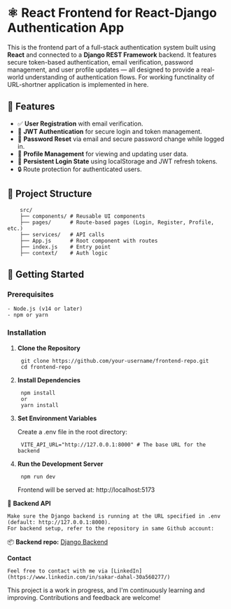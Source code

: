 # ⚛️ React Frontend for React-Django Authentication App

This is the frontend part of a full-stack authentication system built using **React** and connected to a **Django REST Framework** backend. It features secure token-based authentication, email verification, password management, and user profile updates — all designed to provide a real-world understanding of authentication flows. For working functinality of URL-shortner application is implemented in here.

## 📌 Features

- ✅ **User Registration** with email verification.
- 🔐 **JWT Authentication** for secure login and token management.
- 🔁 **Password Reset** via email and secure password change while logged in.
- 👤 **Profile Management** for viewing and updating user data.
- 🔄 **Persistent Login State** using localStorage and JWT refresh tokens.
- 🔒 Route protection for authenticated users.

## 📁 Project Structure

        src/
        ├── components/ # Reusable UI components
        ├── pages/      # Route-based pages (Login, Register, Profile, etc.)
        ├── services/   # API calls
        ├── App.js      # Root component with routes
        ├── index.js    # Entry point
        ├── context/    # Auth logic


## 🚀 Getting Started

### Prerequisites

    - Node.js (v14 or later)
    - npm or yarn

### Installation

1. **Clone the Repository**

        git clone https://github.com/your-username/frontend-repo.git
        cd frontend-repo


2. **Install Dependencies**

        npm install
        or
        yarn install

3. **Set Environment Variables**

    Create a .env file in the root directory:

        VITE_API_URL="http://127.0.0.1:8000" # The base URL for the backend

4. **Run the Development Server**

        npm run dev

    Frontend will be served at: http://localhost:5173

🔗 **Backend API**

    Make sure the Django backend is running at the URL specified in .env (default: http://127.0.0.1:8000). 
    For backend setup, refer to the repository in same Github account:

📦 **Backend repo:**  [Django Backend](https://github.com/SakarDahal04/URL-Shortner-project)

**Contact**

    Feel free to contact with me via [LinkedIn](https://www.linkedin.com/in/sakar-dahal-30a560277/)

This project is a work in progress, and I'm continuously learning and improving. Contributions and feedback are welcome!